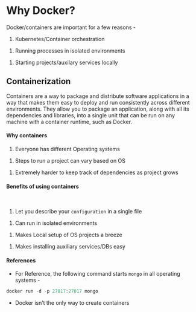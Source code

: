 # **Why Docker?**

Docker/containers are important for a few reasons -&#x20;

1. Kubernetes/Container orchestration

1) Running processes in isolated environments

1. Starting projects/auxilary services locally

## **Containerization**

Containers are a way to package and distribute software applications in a way that makes them easy to deploy and run consistently across different environments. They allow you to package an application, along with all its dependencies and libraries, into a single unit that can be run on any machine with a container runtime, such as Docker.

#### Why containers

1. Everyone has different Operating systems

1) Steps to run a project can vary based on OS

1. Extremely harder to keep track of dependencies as project grows

#### Benefits of using containers

 

1. Let you describe your `configuration` in a single file

1) Can run in isolated environments

1. Makes Local setup of OS projects a breeze

1) Makes installing auxiliary services/DBs easy

#### References

* For Reference, the following command starts `mongo` in all operating systems -&#x20;

```TypeScript
docker run -d -p 27017:27017 mongo
```

* Docker isn’t the only way to create containers


